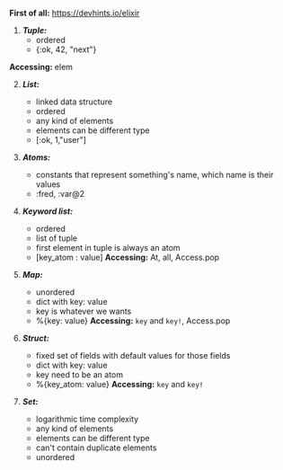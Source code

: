 **First of all:** https://devhints.io/elixir

1. ***Tuple:***
    - ordered 
    - {:ok, 42, "next"}

**Accessing:** elem

2. ***List:***
   -  linked data structure
   - ordered
   - any kind of elements
   - elements can be different type
   - [:ok, 1,"user"]

3. ***Atoms:***
   - constants that represent something's name, which name is their values 
   - :fred,  :var@2

4. ***Keyword list:***
    - ordered 
    - list of tuple
    - first element in tuple is always an atom
    - [key_atom : value]
**Accessing:**  At, all, Access.pop

5. ***Map:*** 
    - unordered 
    - dict with key: value
    - key is whatever we wants
    - %{key: value}
**Accessing:** `key` and `key!`, Access.pop

6. ***Struct:***
    - fixed set of fields with default values for those fields 
    - dict with key: value
    - key need to be an atom
    - %{key_atom: value}
**Accessing:** `key` and `key!`

7. ***Set:***
    - logarithmic time complexity
    - any kind of elements
    - elements can be different type
    - can't contain duplicate elements
    - unordered

